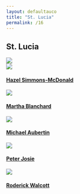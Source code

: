 ```yaml
---
layout: defaultauco
title: "St. Lucia"
permalink: /16
---
```

<div class="container-0">
    <div class="container-title">
        <span class="country"><h2>St. Lucia</h2></span>
        <div class="photo-co">
          <img src="https://www.worldatlas.com/r/w960-q80/upload/7a/a8/6a/lc-01.png" >
    </div>
</div>
<!-- partial:index.partial.html -->
<div class="container">
  <div class="timeline clearfix">
  <div class="vertical-line">
  <div id="post-1" class="vesti-col timeline-post">
   <div class="vesti-content-wrapper">
     <div class="photo">
       <img src="https://www.cavehill.uwi.edu/fhe/LLL/getattachment/4eabff8f-63f2-4948-93d6-808d64de4a44/Professor-Hazel-Simmons-McDonald.aspx">
       <div class="vesti-date-wrapper">
         <div class="vesti-date">
         </div>
       </div>
     </div>
     <div class="vesti-desc">
       <a class="desc-a" href="#">
         <h4><a href="/hmcdonald">Hazel Simmons-McDonald</a></h4>
       </a>
     </div>
   </div>
 </div>
    <div id="post-2" class="vesti-col timeline-post">
      <div class="vesti-content-wrapper">
        <div class="photo">
          <img src="https://thevoiceslu.com/wp-content/uploads/2015/11/BLANCHARD.jpg">
          <div class="vesti-date-wrapper">
            <div class="vesti-date">
            </div>
          </div>
        </div>
        <div class="vesti-desc">
          <a class="desc-a" href="#">
            <h4><a href="/mblanchard">Martha Blanchard</a></h4>
          </a>
        </div>
      </div>
    </div>
    <div id="post-3" class="vesti-col timeline-post">
   <div class="vesti-content-wrapper">
     <div class="photo">
       <img src="https://thevoiceslu.com/wp-content/uploads/2020/08/Michael-Mike-Aubertin-2.jpg">
       <div class="vesti-date-wrapper">
         <div class="vesti-date">
         </div>
       </div>
     </div>
     <div class="vesti-desc">
       <a class="desc-a" href="#">
         <h4><a href="/maubertin">Michael Aubertin</a></h4>
       </a>
     </div>
   </div>
 </div>
    <div id="post-3" class="vesti-col timeline-post">
   <div class="vesti-content-wrapper">
     <div class="photo">
       <img src="https://alchetron.com/cdn/peter-josie-063034de-064a-4ce5-964f-c31498dddc9-resize-750.jpg">
       <div class="vesti-date-wrapper">
         <div class="vesti-date">
         </div>
       </div>
     </div>
     <div class="vesti-desc">
       <a class="desc-a" href="#">
         <h4><a href="/pjosie">Peter Josie</a></h4>
       </a>
     </div>
   </div>
 </div>
    <div id="post-3" class="vesti-col timeline-post">
   <div class="vesti-content-wrapper">
     <div class="photo">
       <img src="https://s1.stabroeknews.com/images/2017/08/Roderick-Walcott-248x350.jpg">
       <div class="vesti-date-wrapper">
         <div class="vesti-date">
         </div>
       </div>
     </div>
     <div class="vesti-desc">
       <a class="desc-a" href="#">
         <h4><a href="/rwalcott">Roderick Walcott</a></h4>
       </a>
     </div>
   </div>
 </div>



<!-- partial -->

